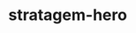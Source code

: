 # stratagem-hero
<!-- https://developer.mozilla.org/en-US/docs/Web/API/UI_Events/Keyboard_event_key_values -->
<!-- https://developer.mozilla.org/en-US/docs/Web/JavaScript/Reference/Global_Objects/String/startsWith -->

<!-- https://www.thegamer.com/helldivers-2-complete-stratagem-button-input-list/#all-patriotic-administration-center-stratagem-inputs -->

<!-- https://www.w3schools.com/jsref/jsref_obj_array.asp -->
<!-- https://www.w3schools.com/js/js_switch.asp -->
<!-- https://www.w3schools.com/howto/howto_js_countdown.asp -->
<!-- https://www.w3schools.com/jsref/met_win_setinterval.asp -->
<!-- https://www.w3schools.com/jsref/met_win_clearinterval.asp -->
<!-- https://www.w3schools.com/jsref/jsref_replace.asp -->
<!-- https://www.w3schools.com/css/css3_transitions.asp -->
<!-- https://www.w3schools.com/jsref/met_win_settimeout.asp -->

<!-- https://www.youtube.com/watch?v=n_ec3eowFLQ -->

<!-- https://ezgif.com/ -->
<!-- https://tinypng.com/ -->

<!-- Mentor Spence big help with how to change color of the symbol to green for better user feedback and docstrings -->

